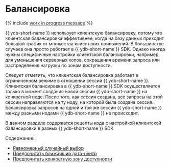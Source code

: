 # Балансировка

{% include [work in progress message](_includes/addition.md) %}

{{ ydb-short-name }} использует клиентскую балансировку, потому что клиентская балансировка эффективнее, когда на базу данных приходит большой трафик от множества клиентских приложений.
В большинстве случаев она просто работает в {{ ydb-short-name }} SDK. Однако иногда нужны специфичные настройки клиентской балансировки, например, для уменьшения серверных хопов, сокращения времени запроса или распределения нагрузки по зонам доступности.

Следует отметить, что клиентская балансировка работает в ограниченном режиме в отношении сессий {{ ydb-short-name }}. Клиентская балансировка в {{ ydb-short-name }} SDK осуществляется только в момент создания  новой сессии {{ ydb-short-name }} на конкретной ноде. После того, как сессия создана, все запросы на этой сессии направляются на ту ноду, на которой была создана сессия. Балансировка запросов на одной и той же сессии {{ ydb-short-name }} между разными нодами {{ ydb-short-name }} не происходит.

В данном разделе содержатся рецепты кода с настройкой клиентской балансировки в разных {{ ydb-short-name }} SDK

Содержание:
- [Равномерный случайный выбор](balancing-random-choice.md)
- [Предпочитать ближайший дата-центр](balancing-prefer-local.md)
- [Предпочитать конкретную зону доступности](balancing-prefer-location.md)
